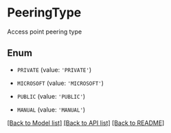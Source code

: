 # PeeringType

Access point peering type

## Enum

* `PRIVATE` (value: `'PRIVATE'`)

* `MICROSOFT` (value: `'MICROSOFT'`)

* `PUBLIC` (value: `'PUBLIC'`)

* `MANUAL` (value: `'MANUAL'`)

[[Back to Model list]](../README.md#documentation-for-models) [[Back to API list]](../README.md#documentation-for-api-endpoints) [[Back to README]](../README.md)


